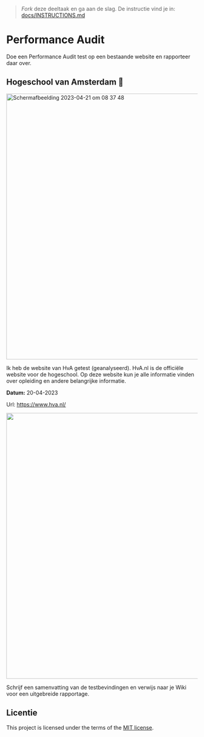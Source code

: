 > _Fork_ deze deeltaak en ga aan de slag. De instructie vind je in: [docs/INSTRUCTIONS.md](docs/INSTRUCTIONS.md)

# Performance Audit 

Doe een Performance Audit test op een bestaande website en rapporteer daar over.

## Hogeschool van Amsterdam 🏫

<img width="700" alt="Scherm­afbeelding 2023-04-21 om 08 37 48" src="https://user-images.githubusercontent.com/112861261/233565581-23603c3d-59ef-4c87-b4c0-659cd3554011.png">


Ik heb de website van HvA getest (geanalyseerd). HvA.nl is de officiële website voor de hogeschool. Op deze website kun je alle informatie vinden over opleiding en andere belangrijke informatie. 

 <strong>Datum:</strong> 20-04-2023
 
 Url: https://www.hva.nl/

<img src="https://user-images.githubusercontent.com/112861261/233565778-92ea8799-0c13-49f0-b901-bc5224ec7e6e.png" width="700">


Schrijf een samenvatting van de testbevindingen en verwijs naar je Wiki voor een uitgebreide rapportage.


## Licentie

This project is licensed under the terms of the [MIT license](./LICENSE).
